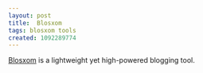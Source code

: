 ```yaml
---
layout: post
title:  Blosxom
tags: blosxom tools
created: 1092289774
---
```

<a href="http://www.blosxom.com/">Blosxom</a> is a lightweight yet high-powered blogging tool.
